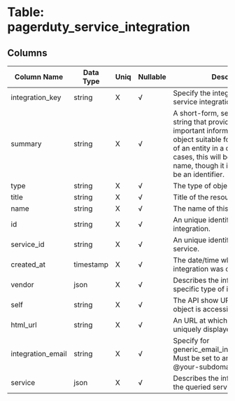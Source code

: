 # Table: pagerduty_service_integration

## Columns 

|  Column Name   |  Data Type  | Uniq | Nullable | Description | 
|  ----  | ----  | ----  | ----  | ---- | 
| integration_key | string | X | √ | Specify the integration key for the service integration. | 
| summary | string | X | √ | A short-form, server-generated string that provides succinct, important information about an object suitable for primary labeling of an entity in a client. In many cases, this will be identical to name, though it is not intended to be an identifier. | 
| type | string | X | √ | The type of object being created. | 
| title | string | X | √ | Title of the resource. | 
| name | string | X | √ | The name of this integration. | 
| id | string | X | √ | An unique identifier of the integration. | 
| service_id | string | X | √ | An unique identifier of the queried service. | 
| created_at | timestamp | X | √ | The date/time when this integration was created. | 
| vendor | json | X | √ | Describes the information about a specific type of integration. | 
| self | string | X | √ | The API show URL at which the object is accessible. | 
| html_url | string | X | √ | An URL at which the entity is uniquely displayed in the Web app. | 
| integration_email | string | X | √ | Specify for generic_email_inbound_integration. Must be set to an email address @your-subdomain.pagerduty.com. | 
| service | json | X | √ | Describes the information about the queried service. | 


